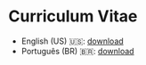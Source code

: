 # Curriculum Vitae

- English (US) 🇺🇸: [download][en]
- Português (BR) 🇧🇷: [download][pt]

[en]: https://github.com/leiteg/curriculum-vitae/raw/master/curriculum.EN-US.pdf
[pt]: https://github.com/leiteg/curriculum-vitae/raw/master/curriculum.PT-BR.pdf


